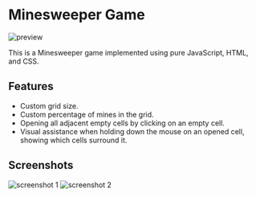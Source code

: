 # Minesweeper Game

![preview](https://i.imgur.com/1G4nD6i.png)

This is a Minesweeper game implemented using pure JavaScript, HTML, and CSS.

## Features

- Custom grid size.
- Custom percentage of mines in the grid.
- Opening all adjacent empty cells by clicking on an empty cell.
- Visual assistance when holding down the mouse on an opened cell, showing which cells surround it.


## Screenshots

![screenshot 1](https://i.imgur.com/Vt1s4vx.png)
![screenshot 2](https://i.imgur.com/HiNEp69.png)
